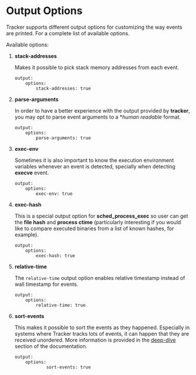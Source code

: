 # Output Options

Tracker supports different output options for customizing the way events are printed. For a complete list of available options.

Available options:

1. **stack-addresses**  

    Makes it possible to pick stack memory addresses from each event.

    ```
    output:
        options:
            stack-addresses: true
    ```

2. **parse-arguments**

    In order to have a better experience with the output provided by
    **tracker**, you may opt to parse event arguments to a **human
    *readable** format.

    ```
    output:
        options:
            parse-arguments: true
    ```

3. **exec-env**

    Sometimes it is also important to know the execution environment variables
    whenever an event is detected, specially when detecting **execve** event.

    ```
    output:
        options:
            exec-env: true

    ```

4. **exec-hash**

    This is a special output option for **sched_process_exec** so user can get
    the **file hash** and **process ctime** (particularly interesting if you
    would like to compare executed binaries from a list of known hashes, for
    example).

    ```
    output:
        options:
            exec-hash: true
    ```
5. **relative-time**

    The `relative-time` output option enables relative timestamp instead of wall timestamp for events.

    ```
    output:
        options:
            relative-time: true
    ```

6. **sort-events**

    This makes it possible to sort the events as they happened. Especially in systems where Tracker tracks lots of events, it can happen that they are received unordered. More information is provided in the [deep-dive](../deep-dive/ordering-events.md) section of the documentation.

    ```
    output:
        options:
                sort-events: true
    ```
